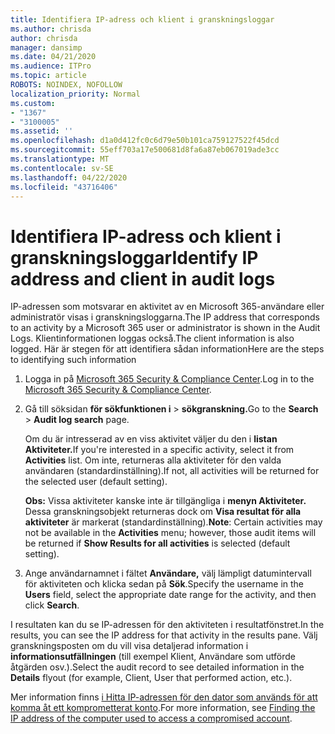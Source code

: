 ```yaml
---
title: Identifiera IP-adress och klient i granskningsloggar
ms.author: chrisda
author: chrisda
manager: dansimp
ms.date: 04/21/2020
ms.audience: ITPro
ms.topic: article
ROBOTS: NOINDEX, NOFOLLOW
localization_priority: Normal
ms.custom:
- "1367"
- "3100005"
ms.assetid: ''
ms.openlocfilehash: d1a0d412fc0c6d79e50b101ca759127522f45dcd
ms.sourcegitcommit: 55eff703a17e500681d8fa6a87eb067019ade3cc
ms.translationtype: MT
ms.contentlocale: sv-SE
ms.lasthandoff: 04/22/2020
ms.locfileid: "43716406"
---
```

# <a name="identify-ip-address-and-client-in-audit-logs"></a><span data-ttu-id="2e9d3-102">Identifiera IP-adress och klient i granskningsloggar</span><span class="sxs-lookup"><span data-stu-id="2e9d3-102">Identify IP address and client in audit logs</span></span>

<span data-ttu-id="2e9d3-103">IP-adressen som motsvarar en aktivitet av en Microsoft 365-användare eller administratör visas i granskningsloggarna.</span><span class="sxs-lookup"><span data-stu-id="2e9d3-103">The IP address that corresponds to an activity by a Microsoft 365 user or administrator is shown in the Audit Logs.</span></span> <span data-ttu-id="2e9d3-104">Klientinformationen loggas också.</span><span class="sxs-lookup"><span data-stu-id="2e9d3-104">The client information is also logged.</span></span> <span data-ttu-id="2e9d3-105">Här är stegen för att identifiera sådan information</span><span class="sxs-lookup"><span data-stu-id="2e9d3-105">Here are the steps to identifying such information</span></span>

1. <span data-ttu-id="2e9d3-106">Logga in på [Microsoft 365 Security & Compliance Center](https://protection.office.com/).</span><span class="sxs-lookup"><span data-stu-id="2e9d3-106">Log in to the [Microsoft 365 Security & Compliance Center](https://protection.office.com/).</span></span>

2. <span data-ttu-id="2e9d3-107">Gå till söksidan **för sökfunktionen i** > **sökgranskning.**</span><span class="sxs-lookup"><span data-stu-id="2e9d3-107">Go to the **Search** > **Audit log search** page.</span></span>

   <span data-ttu-id="2e9d3-108">Om du är intresserad av en viss aktivitet väljer du den i **listan Aktiviteter.**</span><span class="sxs-lookup"><span data-stu-id="2e9d3-108">If you're interested in a specific activity, select it from **Activities** list.</span></span> <span data-ttu-id="2e9d3-109">Om inte, returneras alla aktiviteter för den valda användaren (standardinställning).</span><span class="sxs-lookup"><span data-stu-id="2e9d3-109">If not, all activities will be returned for the selected user (default setting).</span></span>

   <span data-ttu-id="2e9d3-110">**Obs:** Vissa aktiviteter kanske inte är tillgängliga i **menyn Aktiviteter.** Dessa granskningsobjekt returneras dock om **Visa resultat för alla aktiviteter** är markerat (standardinställning).</span><span class="sxs-lookup"><span data-stu-id="2e9d3-110">**Note**: Certain activities may not be available in the **Activities** menu; however, those audit items will be returned if **Show Results for all activities** is selected (default setting).</span></span>

3. <span data-ttu-id="2e9d3-111">Ange användarnamnet i fältet **Användare,** välj lämpligt datumintervall för aktiviteten och klicka sedan på **Sök**.</span><span class="sxs-lookup"><span data-stu-id="2e9d3-111">Specify the username in the **Users** field, select the appropriate date range for the activity, and then click **Search**.</span></span>

<span data-ttu-id="2e9d3-112">I resultaten kan du se IP-adressen för den aktiviteten i resultatfönstret.</span><span class="sxs-lookup"><span data-stu-id="2e9d3-112">In the results, you can see the IP address for that activity in the results pane.</span></span> <span data-ttu-id="2e9d3-113">Välj granskningsposten om du vill visa detaljerad information i **informationsutfällningen** (till exempel Klient, Användare som utförde åtgärden osv.).</span><span class="sxs-lookup"><span data-stu-id="2e9d3-113">Select the audit record to see detailed information in the **Details** flyout (for example, Client, User that performed action, etc.).</span></span>

<span data-ttu-id="2e9d3-114">Mer information finns [i Hitta IP-adressen för den dator som används för att komma åt ett komprometterat konto](https://docs.microsoft.com/office365/securitycompliance/auditing-troubleshooting-scenarios#finding-the-ip-address-of-the-computer-used-to-access-a-compromised-account).</span><span class="sxs-lookup"><span data-stu-id="2e9d3-114">For more information, see [Finding the IP address of the computer used to access a compromised account](https://docs.microsoft.com/office365/securitycompliance/auditing-troubleshooting-scenarios#finding-the-ip-address-of-the-computer-used-to-access-a-compromised-account).</span></span>
